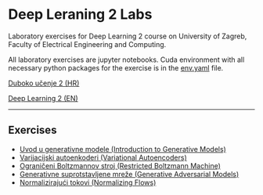 # Deep Leraning 2 Labs

Laboratory exercises for Deep Learning 2 course on University of Zagreb, Faculty of Electrical Engineering and Computing.

All laboratory exercises are jupyter notebooks. Cuda environment with all necessary python packages for the exercise is in the [env.yaml](env.yaml) file.

[Duboko učenje 2 (HR)](https://www.fer.unizg.hr/predmet/dubuce2)

[Deep Learning 2 (EN)](https://www.fer.unizg.hr/en/course/deelea2)

---

## Exercises
- [Uvod u generativne modele (Introduction to Generative Models)](/lab1)
- [Varijacijski autoenkoderi (Variational Autoencoders)](/lab2)
- [Ograničeni Boltzmannov stroj (Restricted Boltzmann Machine)](/lab3)
- [Generativne suprotstavljene mreže (Generative Adversarial Models)](/lab4)
- [Normalizirajući tokovi (Normalizing Flows)](/lab5)
